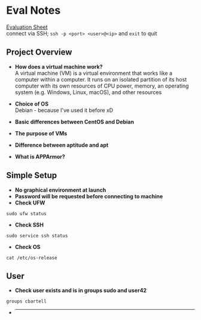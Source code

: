 # Eval Notes
[Evaluation Sheet](https://github.com/cabartell/born2beroot/files/7110175/Intra_Projects_Born2beroot_Edit.1.pdf)    
connect via SSH; `ssh -p <port> <user>@<ip>` and `exit` to quit    

## Project Overview
- **How does a virtual machine work?**    
A virtual machine (VM) is a virtual environment that works like a computer within a computer. It runs on an isolated partition of its host computer with its own resources of CPU power, memory, an operating system (e.g. Windows, Linux, macOS), and other resources

- **Choice of OS**    
Debian - because I've used it before xD

- **Basic differences between CentOS and Debian**    
- **The purpose of VMs**    
- **Difference between aptitude and apt**    
- **What is APPArmor?**    

## Simple Setup
- **No graphical environment at launch**    
- **Password will be requested before connecting to machine**    
- **Check UFW**    
```
sudo ufw status
```
- **Check SSH**    
```
sudo service ssh status
```
- **Check OS**    
```
cat /etc/os-release
```

## User
- **Check user exists and is in groups sudo and user42**    
```
groups cbartell
```
- ****    
